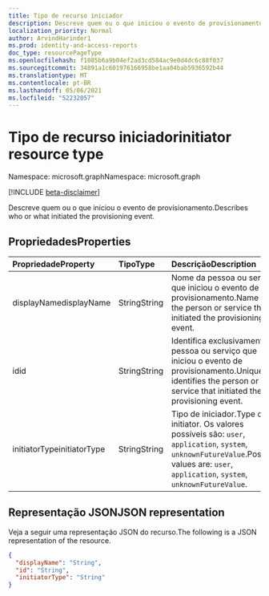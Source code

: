 ```yaml
---
title: Tipo de recurso iniciador
description: Descreve quem ou o que iniciou o evento de provisionamento.
localization_priority: Normal
author: ArvindHarinder1
ms.prod: identity-and-access-reports
doc_type: resourcePageType
ms.openlocfilehash: f1085b6a9b04ef2ad3cd584ac9e0d4dc6c88f037
ms.sourcegitcommit: 34891a1c601976166958be1aa04bab5936592b44
ms.translationtype: MT
ms.contentlocale: pt-BR
ms.lasthandoff: 05/06/2021
ms.locfileid: "52232057"
---
```

# <a name="initiator-resource-type"></a><span data-ttu-id="b1048-103">Tipo de recurso iniciador</span><span class="sxs-lookup"><span data-stu-id="b1048-103">initiator resource type</span></span>

<span data-ttu-id="b1048-104">Namespace: microsoft.graph</span><span class="sxs-lookup"><span data-stu-id="b1048-104">Namespace: microsoft.graph</span></span>

[!INCLUDE [beta-disclaimer](../../includes/beta-disclaimer.md)]

<span data-ttu-id="b1048-105">Descreve quem ou o que iniciou o evento de provisionamento.</span><span class="sxs-lookup"><span data-stu-id="b1048-105">Describes who or what initiated the provisioning event.</span></span> 

## <a name="properties"></a><span data-ttu-id="b1048-106">Propriedades</span><span class="sxs-lookup"><span data-stu-id="b1048-106">Properties</span></span>

| <span data-ttu-id="b1048-107">Propriedade</span><span class="sxs-lookup"><span data-stu-id="b1048-107">Property</span></span>     | <span data-ttu-id="b1048-108">Tipo</span><span class="sxs-lookup"><span data-stu-id="b1048-108">Type</span></span>        | <span data-ttu-id="b1048-109">Descrição</span><span class="sxs-lookup"><span data-stu-id="b1048-109">Description</span></span> |
|:-------------|:------------|:------------|
|<span data-ttu-id="b1048-110">displayName</span><span class="sxs-lookup"><span data-stu-id="b1048-110">displayName</span></span>|<span data-ttu-id="b1048-111">String</span><span class="sxs-lookup"><span data-stu-id="b1048-111">String</span></span>|<span data-ttu-id="b1048-112">Nome da pessoa ou serviço que iniciou o evento de provisionamento.</span><span class="sxs-lookup"><span data-stu-id="b1048-112">Name of the person or service that initiated the provisioning event.</span></span>|
|<span data-ttu-id="b1048-113">id</span><span class="sxs-lookup"><span data-stu-id="b1048-113">id</span></span>|<span data-ttu-id="b1048-114">String</span><span class="sxs-lookup"><span data-stu-id="b1048-114">String</span></span>|<span data-ttu-id="b1048-115">Identifica exclusivamente a pessoa ou serviço que iniciou o evento de provisionamento.</span><span class="sxs-lookup"><span data-stu-id="b1048-115">Uniquely identifies the person or service that initiated the provisioning event.</span></span>|
|<span data-ttu-id="b1048-116">initiatorType</span><span class="sxs-lookup"><span data-stu-id="b1048-116">initiatorType</span></span>|<span data-ttu-id="b1048-117">String</span><span class="sxs-lookup"><span data-stu-id="b1048-117">String</span></span>| <span data-ttu-id="b1048-118">Tipo de iniciador.</span><span class="sxs-lookup"><span data-stu-id="b1048-118">Type of initiator.</span></span> <span data-ttu-id="b1048-119">Os valores possíveis são: `user`, `application`, `system`, `unknownFutureValue`.</span><span class="sxs-lookup"><span data-stu-id="b1048-119">Possible values are: `user`, `application`, `system`, `unknownFutureValue`.</span></span>|

## <a name="json-representation"></a><span data-ttu-id="b1048-120">Representação JSON</span><span class="sxs-lookup"><span data-stu-id="b1048-120">JSON representation</span></span>

<span data-ttu-id="b1048-121">Veja a seguir uma representação JSON do recurso.</span><span class="sxs-lookup"><span data-stu-id="b1048-121">The following is a JSON representation of the resource.</span></span>

<!-- {
  "blockType": "resource",
  "optionalProperties": [

  ],
  "@odata.type": "microsoft.graph.initiator",
  "baseType": null
}-->

```json
{
  "displayName": "String",
  "id": "String",
  "initiatorType": "String"
}
```

<!-- uuid: 16cd6b66-4b1a-43a1-adaf-3a886856ed98
2019-02-04 14:57:30 UTC -->
<!-- {
  "type": "#page.annotation",
  "description": "initiator resource",
  "keywords": "",
  "section": "documentation",
  "tocPath": ""
}-->


